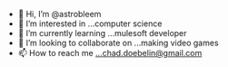 - 👋 Hi, I’m @astrobleem
- 👀 I’m interested in ...computer science
- 🌱 I’m currently learning ...mulesoft developer
- 💞️ I’m looking to collaborate on ...making video games
- 📫 How to reach me ...chad.doebelin@gmail.com

<!---
astrobleem/astrobleem is a ✨ special ✨ repository because its `README.md` (this file) appears on your GitHub profile.
You can click the Preview link to take a look at your changes.
--->
